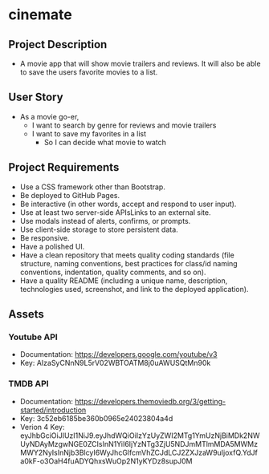 # cinemate

## Project Description

* A movie app that will show movie trailers and reviews. It will also be able to save the users favorite movies to a list.

## User Story

* As a movie go-er,
  * I want to search by genre for reviews and movie trailers
  * I want to save my favorites in a list 
    * So I can decide what movie to watch

## Project Requirements 

* Use a CSS framework other than Bootstrap.
* Be deployed to GitHub Pages.
* Be interactive (in other words, accept and respond to user input).
* Use at least two server-side APIsLinks to an external site.
* Use modals instead of alerts, confirms, or prompts.
* Use client-side storage to store persistent data.
* Be responsive.
* Have a polished UI.
* Have a clean repository that meets quality coding standards (file structure, naming conventions, best practices for class/id naming conventions, indentation, quality comments, and so on).
* Have a quality README (including a unique name, description, technologies used, screenshot, and link to the deployed application).

## Assets 

### Youtube API

* Documentation: https://developers.google.com/youtube/v3
* Key: AIzaSyCNnN9L5rV02WBTOATM8j0uAWUSQtMn90k

### TMDB API

* Documentation: https://developers.themoviedb.org/3/getting-started/introduction
* Key: 3c52eb6185be360b0965e24023804a4d
* Verion 4 Key: eyJhbGciOiJIUzI1NiJ9.eyJhdWQiOiIzYzUyZWI2MTg1YmUzNjBiMDk2NWUyNDAyMzgwNGE0ZCIsInN1YiI6IjYzNTg3ZjU5NDJmMTlmMDA5MWMzMWY2NyIsInNjb3BlcyI6WyJhcGlfcmVhZCJdLCJ2ZXJzaW9uIjoxfQ.YdJfa0kF-o3OaH4fuADYQhxsWuOp2N1yKYDz8supJ0M
